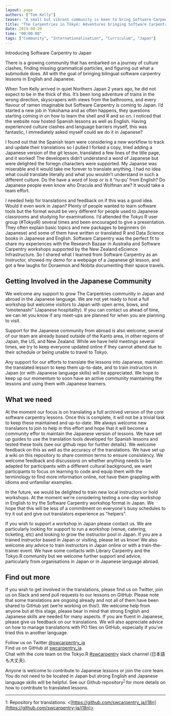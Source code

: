 ```yaml
---
layout: page
authors: ["Tom Kelly"] 
teaser: "A small but vibrant community is keen to bring Software Carpentry to Japan, despite language barriers and cultural hurdles."
title: "The Carpentries in Tōkyō: Adventures bringing Software Carpentry to Japan"
date: 2019-08-20 
time: "00:00:00" 
tags: ["Community", "Internationalisation", "Curriculum", "Japan"]
---
```


Introducing Software Carpentry to Japan

There is a growing community that has embarked on a journey of culture clashes, finding missing grammatical particles, and figuring out what a submodule does. All with the goal of bringing bilingual software carpentry lessons in English and Japanese.

When Tom Kelly arrived in quiet Northern Japan 2 years ago, he did not expect to be in the thick of this. It’s been long adventure of trains in the wrong direction, skyscrapers with views from the bathrooms, and every flavour of ramen imaginable but Software Carpentry is coming to Japan. I’d started a new job in Yokohama and as often happens, they questions starting coming in on how to learn the shell and R and so on. I noticed that the website now hosted Spanish lessons as well as English. Having experienced culture clashes and language barriers myself, this was fantastic, I immediately asked myself could we do it in Japanese?

I found out that the Spanish team were considering a new workflow to track and update their translations so I pulled I forked a copy, tried adding a Japanese version of the git lesson, translated a few lines of the title page, and it worked! The developers didn’t understand a word of Japanese but were delighted the foriegn characters were supported. My Japanse was miserable and it would take me forever to translate anything. I had no idea what could translate literally and what you wouldn’t understand in such a different culture. Do the have a word of loop or is it “ru-pu’ from English? Do Japanese people even know who Dracula and Wolfman are? It would take a team effort. 

I needed help for translations and feedback on if this was a good idea. Would it even work in Japan? Plenty of people wanted to learn software tools but the format would be very different for people used to Japanese classrooms and studying for examinations. I’d attended the Tokyo R user group (#TokyoR) several times and been encouraged to give a presentation. They often explain basic topics and new packages to beginners (in Japanese) and some of them have written or translated R and Data Science books in Japanese and English. Software Carpentry was the perfect fit to share my experiences with the Research Bazaar in Australia and Software Carpentry workshops supported by the New Zealand eScience Infrastructure. So I shared what I learned from Software Carpentry as an Instructor, showed my demo for a webpage of a Japanese git lesson, and got a few laughs for Doraemon and Nobita documenting their space travels.


## Getting Involved in the Japanese Community

We welcome any support to grow The Carpentries community in Japan and abroad in the Japanese language. We are not yet ready to host a full workshop but welcome visitors to Japan with open arms, bows, and “omotenashi” (Japanese hospitality). If you can contact us ahead of 
time, we can let you know if any meet-ups are planned for when you are planning to visit. 

Support for the Japanese community from abroad is also welcome, several of our team are already based outside of the Kanto area, in other regions of Japan, the US, and New Zealand. While we have held meetings several times, we try to keep everyone updated online if they cannot attend due to their schedule or being unable to travel to Tokyo.

Any support for our efforts to translate the lessons into Japanese, maintain the translated lesson to keep them up-to-date, and to train instructors in Japan (or with Japanese language skills) will be appreciated. We hope to keep up our momentum to soon have an active community maintaining the lessons and using them with Japanese learners.

## What we need

At the moment our focus is on translating a full archived version of the core software carpentry lessons. Once this is complete, it will not be a trivial task to keep these maintained and up-to-date. We always welcome new translators to join to help in this effort and hope that it will become a community effor to maintain the Japanese version of lessons. We have set up guides to use the translation tools developed for Spanish lessons and tested these tools (see our github repo for further details). We welcome feedback on this as well as the accuracy of the translations. We have set up a wiki on this repository to share common terms to ensure consistency. We welcome feedback and discussions on whether anything needs to be adapted for participants with a different cultural background, we want participants to focus on learning to code and equip them with the terminology to find more information online, not have them grappling with idioms and unfamiliar examples.

In the future, we would be delighted to train new local instructors or hold workshops. At the moment we're considering testing a one-day workshop in English to try the Software Carpentry workshop format in Japan. We hope that this will be less of a commitment on everyone's busy schedules to try it out and give out translators experience as "helpers".

If you wish to support a workshop in Japan please contact us. We are particularly looking for support to run a workshop (venue, catering, ticketing, etc) and looking to grow the instructor pool in Japan. If you are a trained instructor based in Japan or visiting, please let us know! We also welcome any advice to train instructors in Japan online or with a train-the-trainer event. We have some contacts with Library Carpentry and the Tokyo.R community but we welcome further support and advice, particularly from organisations in Japan or in Japanese language abroad.

## Find out more

If you wish to get involved in the translations, please find us on Twitter, join us on Slack and send pull requests to our lessons on GitHub. Please note that some translations are ongoing already and not all of them have been shared to GitHub yet (we’re working on this!). We welcome help from anyone but at this stage, please bear in mind that strong English and Japanese skills are needed for many aspects. If you are fluent in Japanese, please give us feedback on our translations. We will also appreciate advice on how to manage translations with PO files on GitHub, especially if you’ve tried this in another language.

Follow us on Twitter [@swcarpentry_ja](twitter.com/swcarpentry_ja)<br>
Find us on GitHub at [swcarpentry_ja](https://github.com/swcarpentry-ja)<br>
Chat with the core team on the Tokyo.R [#swcarpentry](https://r-wakalang.herokuapp.com/) slack channel (日本語も大丈夫).

Anyone is welcome to contribute to Japanese lessons or join the core team. You do not need to be located in Japan but strong English and Japanese language skills will be helpful. See our Github repository<sup>[1](#i18n)</sup> for more details on how to contribute to translated lessons.


---
<a name="i18n">1</a>: Repository for translations: <[https://github.com/swcarpentry_ja/i18n](https://github.com/swcarpentry-ja/i18n)><br>




